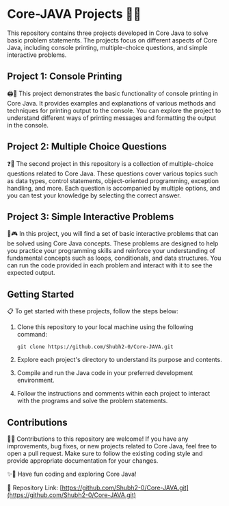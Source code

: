 # Core-JAVA Projects 🚀✨

This repository contains three projects developed in Core Java to solve basic problem statements. The projects focus on different aspects of Core Java, including console printing, multiple-choice questions, and simple interactive problems.

## Project 1: Console Printing

🖨️💬 This project demonstrates the basic functionality of console printing in Core Java. It provides examples and explanations of various methods and techniques for printing output to the console. You can explore the project to understand different ways of printing messages and formatting the output in the console.

## Project 2: Multiple Choice Questions

❓📝 The second project in this repository is a collection of multiple-choice questions related to Core Java. These questions cover various topics such as data types, control statements, object-oriented programming, exception handling, and more. Each question is accompanied by multiple options, and you can test your knowledge by selecting the correct answer.

## Project 3: Simple Interactive Problems

🔨🎮 In this project, you will find a set of basic interactive problems that can be solved using Core Java concepts. These problems are designed to help you practice your programming skills and reinforce your understanding of fundamental concepts such as loops, conditionals, and data structures. You can run the code provided in each problem and interact with it to see the expected output.

## Getting Started

📋 To get started with these projects, follow the steps below:

1. Clone this repository to your local machine using the following command:
   ```
   git clone https://github.com/Shubh2-0/Core-JAVA.git
   ```

2. Explore each project's directory to understand its purpose and contents.

3. Compile and run the Java code in your preferred development environment.

4. Follow the instructions and comments within each project to interact with the programs and solve the problem statements.

## Contributions

🤝🌟 Contributions to this repository are welcome! If you have any improvements, bug fixes, or new projects related to Core Java, feel free to open a pull request. Make sure to follow the existing coding style and provide appropriate documentation for your changes.

✨🔧 Have fun coding and exploring Core Java!

🔗 Repository Link: [https://github.com/Shubh2-0/Core-JAVA.git](https://github.com/Shubh2-0/Core-JAVA.git)
